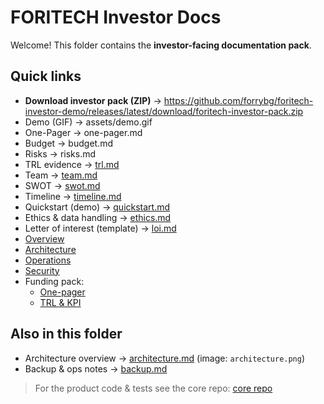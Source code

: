 # FORITECH Investor Docs

Welcome! This folder contains the **investor-facing documentation pack**.
## Quick links
- **Download investor pack (ZIP)** → https://github.com/forrybg/foritech-investor-demo/releases/latest/download/foritech-investor-pack.zip
- Demo (GIF) → assets/demo.gif
- One-Pager → one-pager.md
- Budget → budget.md
- Risks → risks.md
- TRL evidence → [trl.md](trl.md)
- Team → [team.md](team.md)
- SWOT → [swot.md](swot.md)
- Timeline → [timeline.md](timeline.md)
- Quickstart (demo) → [quickstart.md](quickstart.md)
- Ethics & data handling → [ethics.md](ethics.md)
- Letter of interest (template) → [loi.md](loi.md)
- [Overview](overview.md)
- [Architecture](architecture.md)
- [Operations](operations.md)
- [Security](security.md)
- Funding pack:
  - [One-pager](funding_pack/one_pager.md)
  - [TRL & KPI](funding_pack/trl_kpi.md)
## Also in this folder
- Architecture overview → [architecture.md](architecture.md) (image: `architecture.png`)
- Backup & ops notes → [backup.md](backup.md)
> For the product code & tests see the core repo:
> [core repo](https://github.com/foritech-secure-system/foritech-secure-system)
